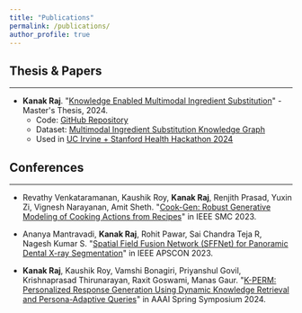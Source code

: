 ```yaml
---
title: "Publications"
permalink: /publications/
author_profile: true
---
```


## Thesis & Papers
---
* **Kanak Raj**. "[Knowledge Enabled Multimodal Ingredient Substitution](https://drive.google.com/file/d/1uj8zn-3BVYmetg1mKluTsJGl_0-n3UfV/view)" - Master's Thesis, 2024.
  * Code: [GitHub Repository](https://github.com/kanak8278/MISKG/)
  * Dataset: [Multimodal Ingredient Substitution Knowledge Graph](https://www.kaggle.com/datasets/kanakraj/multimodal-ingredient-substitution/)
  * Used in [UC Irvine + Stanford Health Hackathon 2024](https://www.healthunity.org/2024hackathon)

## Conferences
---
* Revathy Venkataramanan, Kaushik Roy, **Kanak Raj**, Renjith Prasad, Yuxin Zi, Vignesh Narayanan, Amit Sheth. "[Cook-Gen: Robust Generative Modeling of Cooking Actions from Recipes](https://arxiv.org/abs/2306.01805)" in IEEE SMC 2023.

* Ananya Mantravadi, **Kanak Raj**, Rohit Pawar, Sai Chandra Teja R, Nagesh Kumar S. "[Spatial Field Fusion Network (SFFNet) for Panoramic Dental X-ray Segmentation](https://ieeexplore.ieee.org/abstract/document/10101175)" in IEEE APSCON 2023.

* **Kanak Raj**, Kaushik Roy, Vamshi Bonagiri, Priyanshul Govil, Krishnaprasad Thirunarayan, Raxit Goswami, Manas Gaur. "[K-PERM: Personalized Response Generation Using Dynamic Knowledge Retrieval and Persona-Adaptive Queries](https://ojs.aaai.org/index.php/AAAI-SS/article/view/31203)" in AAAI Spring Symposium 2024.
